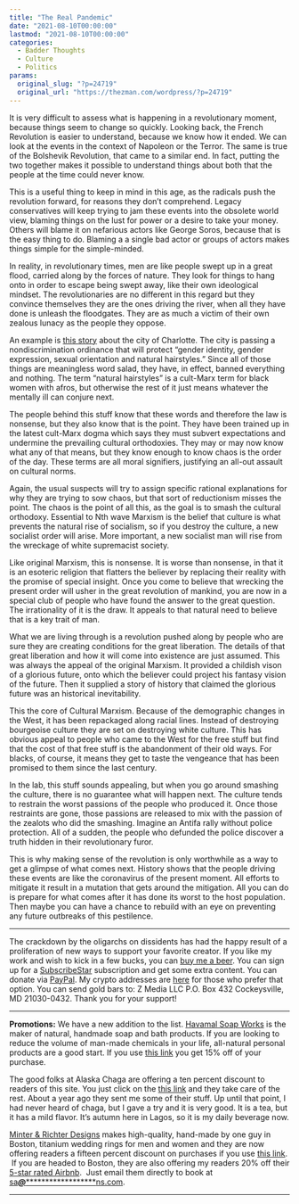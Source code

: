 ```yaml
---
title: "The Real Pandemic"
date: "2021-08-10T00:00:00"
lastmod: "2021-08-10T00:00:00"
categories:
  - Badder Thoughts
  - Culture
  - Politics
params:
  original_slug: "?p=24719"
  original_url: "https://thezman.com/wordpress/?p=24719"
---
```


It is very difficult to assess what is happening in a revolutionary
moment, because things seem to change so quickly. Looking back, the
French Revolution is easier to understand, because we know how it ended.
We can look at the events in the context of Napoleon or the Terror. The
same is true of the Bolshevik Revolution, that came to a similar end. In
fact, putting the two together makes it possible to understand things
about both that the people at the time could never know.

This is a useful thing to keep in mind in this age, as the radicals push
the revolution forward, for reasons they don’t comprehend. Legacy
conservatives will keep trying to jam these events into the obsolete
world view, blaming things on the lust for power or a desire to take
your money. Others will blame it on nefarious actors like George Soros,
because that is the easy thing to do. Blaming a a single bad actor or
groups of actors makes things simple for the simple-minded.

In reality, in revolutionary times, men are like people swept up in a
great flood, carried along by the forces of nature. They look for things
to hang onto in order to escape being swept away, like their own
ideological mindset. The revolutionaries are no different in this regard
but they convince themselves they are the ones driving the river, when
all they have done is unleash the floodgates. They are as much a victim
of their own zealous lunacy as the people they oppose.

An example is [this
story](https://www.charlotteobserver.com/news/politics-government/article253321358.html)
about the city of Charlotte. The city is passing a nondiscrimination
ordinance that will protect “gender identity, gender expression, sexual
orientation and natural hairstyles.” Since all of those things are
meaningless word salad, they have, in effect, banned everything and
nothing. The term “natural hairstyles” is a cult-Marx term for black
women with afros, but otherwise the rest of it just means whatever the
mentally ill can conjure next.

The people behind this stuff know that these words and therefore the law
is nonsense, but they also know that is the point. They have been
trained up in the latest cult-Marx dogma which says they must subvert
expectations and undermine the prevailing cultural orthodoxies. They may
or may now know what any of that means, but they know enough to know
chaos is the order of the day. These terms are all moral signifiers,
justifying an all-out assault on cultural norms.

Again, the usual suspects will try to assign specific rational
explanations for why they are trying to sow chaos, but that sort of
reductionism misses the point. The chaos is the point of all this, as
the goal is to smash the cultural orthodoxy. Essential to Nth wave
Marxism is the belief that culture is what prevents the natural rise of
socialism, so if you destroy the culture, a new socialist order will
arise. More important, a new socialist man will rise from the wreckage
of white supremacist society.

Like original Marxism, this is nonsense. It is worse than nonsense, in
that it is an esoteric religion that flatters the believer by replacing
their reality with the promise of special insight. Once you come to
believe that wrecking the present order will usher in the great
revolution of mankind, you are now in a special club of people who have
found the answer to the great question. The irrationality of it is the
draw. It appeals to that natural need to believe that is a key trait of
man.

What we are living through is a revolution pushed along by people who
are sure they are creating conditions for the great liberation. The
details of that great liberation and how it will come into existence are
just assumed. This was always the appeal of the original Marxism. It
provided a childish vison of a glorious future, onto which the believer
could project his fantasy vision of the future. Then it supplied a story
of history that claimed the glorious future was an historical
inevitability.

This the core of Cultural Marxism. Because of the demographic changes in
the West, it has been repackaged along racial lines. Instead of
destroying bourgeoise culture they are set on destroying white culture.
This has obvious appeal to people who came to the West for the free
stuff but find that the cost of that free stuff is the abandonment of
their old ways. For blacks, of course, it means they get to taste the
vengeance that has been promised to them since the last century.

In the lab, this stuff sounds appealing, but when you go around smashing
the culture, there is no guarantee what will happen next. The culture
tends to restrain the worst passions of the people who produced it. Once
those restraints are gone, those passions are released to mix with the
passion of the zealots who did the smashing. Imagine an Antifa rally
without police protection. All of a sudden, the people who defunded the
police discover a truth hidden in their revolutionary furor.

This is why making sense of the revolution is only worthwhile as a way
to get a glimpse of what comes next. History shows that the people
driving these events are like the coronavirus of the present moment. All
efforts to mitigate it result in a mutation that gets around the
mitigation. All you can do is prepare for what comes after it has done
its worst to the host population. Then maybe you can have a chance to
rebuild with an eye on preventing any future outbreaks of this
pestilence.

------------------------------------------------------------------------

The crackdown by the oligarchs on dissidents has had the happy result of
a proliferation of new ways to support your favorite creator. If you
like my work and wish to kick in a few bucks, you can
<a href="https://www.buymeacoffee.com/mujolulu" rel="noopener"
target="_blank">buy me a beer</a>. You can sign up for a
<a href="https://www.subscribestar.com/the-z-blog" rel="noopener"
target="_blank">SubscribeStar</a> subscription and get some extra
content. You can donate via <a
href="https://www.paypal.com/donate/?cmd=_s-xclick&amp;hosted_button_id=UDAS2Q8JYA6CN&amp;source=url"
rel="noopener" target="_blank">PayPal</a>. My crypto addresses are
<a href="https://thezman.com/wordpress/?page_id=22713" rel="noopener"
target="_blank">here</a> for those who prefer that option. You can send
gold bars to: Z Media LLC P.O. Box 432 Cockeysville, MD 21030-0432.
Thank you for your support!

------------------------------------------------------------------------

**Promotions:** We have a new addition to the list.
<a href="https://havamalsoapworks.com/" rel="noopener"
target="_blank">Havamal Soap Works</a> is the maker of natural, handmade
soap and bath products. If you are looking to reduce the volume of
man-made chemicals in your life, all-natural personal products are a
good start. If you use
<a href="https://havamalsoapworks.com/discount/ZMAN" rel="noopener"
target="_blank">this link</a> you get 15% off of your purchase.

The good folks at Alaska Chaga are offering a ten percent discount to
readers of this site. You just click on the
<a href="https://alaskachaga.us/discount/ZMAN" rel="noopener noreferrer"
target="_blank">this link</a> and they take care of the rest. About a
year ago they sent me some of their stuff. Up until that point, I had
never heard of chaga, but I gave a try and it is very good. It is a tea,
but it has a mild flavor. It’s autumn here in Lagos, so it is my daily
beverage now.

<a href="https://www.minterandrichterdesigns.com/"
rel="noreferrer nofollow noopener" target="_blank">Minter &amp; Richter
Designs</a> makes high-quality, hand-made by one guy in Boston, titanium
wedding rings for men and women and they are now offering readers a
fifteen percent discount on purchases if you use
<a href="https://www.minterandrichterdesigns.com/discount/ZMAN"
rel="noreferrer nofollow noopener" target="_blank">this link</a>. 
 <span class="highlight"><span class="colour"><span class="font"><span class="size">If
you are headed to Boston, they are also offering my readers 20% off
their <a
href="https://www.airbnb.com/users/7988017/listings?user_id=7988017&amp;s=3"
rel="noopener noreferrer" target="_blank">5-star rated Airbnb</a>.  Just
email them directly to book at
<a href="mailto:sa***@*********************ns.com"
data-original-string="ldAfT2MgYHqQpaPIT8HPPQ==cb7IfsFaKgegU7uBse+zCQ4CAb4ElUrknS4s9kSjobWPZthn9xJ79VnCDIysog8ciT+"><span
class="apbct-email-encoder"
data-original-string="alzmZs0QOk9mNlHJV6IHdQ==cb79AecAibm1iI0euMpXO4VSQVUvUEcfNV84qPKbDlGFCa0uROC8X1++QB3OAjlCU6z"
title="This contact has been encoded by Anti-Spam by CleanTalk. Click to decode. To finish the decoding make sure that JavaScript is enabled in your browser.">sa<span
class="apbct-blur">***</span>@<span
class="apbct-blur">*********************</span>ns.com</span></a>.</span></span></span></span>

------------------------------------------------------------------------
